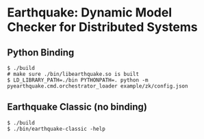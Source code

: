 # Earthquake: Dynamic Model Checker for Distributed Systems

## Python Binding
       
    $ ./build 
    # make sure ./bin/libearthquake.so is built
    $ LD_LIBRARY_PATH=./bin PYTHONPATH=. python -m pyearthquake.cmd.orchestrator_loader example/zk/config.json
   

## Earthquake Classic (no binding)
   
    $ ./build
    $ ./bin/earthquake-classic -help


